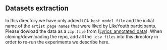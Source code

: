 ## Datasets extraction

In this directory we have only added `LDA best model file` and the initial name of the `artist page names` that were liked by LikeYouth participants. 
Please dowload the data as a `zip file` from ([Lyrics_annotated_data](https://osf.io/kftqr/)). When cloning/downloading the repo, add all the `.csv files`
into this directory in order to re-run the experiments we describe here.

